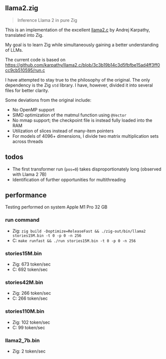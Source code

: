 ## llama2.zig

> Inference Llama 2 in pure Zig

This is an implementation of the excellent [llama2.c](https://github.com/karpathy/llama2.c) by
Andrej Karpathy, translated into Zig.

My goal is to learn Zig while simultaneously gaining a better understanding of LLMs.

The current code is based on
https://github.com/karpathy/llama2.c/blob/3c3b19b14c3d5fbfbe15ad4ff3ff0cc9cb510595/run.c

I have attempted to stay true to the philosophy of the original. The only dependency is the Zig
`std` library. I have, however, divided it into several files for better clarity.

Some deviations from the original include:

- No OpenMP support
- SIMD optimization of the matmul function using `@Vector`
- No mmap support; the checkpoint file is instead fully loaded into the RAM
- Utilization of slices instead of many-item pointers
- For models of 4096+ dimensions, I divide two matrix multiplication sets across threads

## todos

- The first transformer run (`pos=0`) takes disproportionately long (observed with Llama 2 7B)
- Identification of further opportunities for multithreading

## performance

Testing performed on system Apple M1 Pro 32 GB

### run command

- Zig: `zig build -Doptimize=ReleaseFast && ./zig-out/bin/llama2 stories15M.bin -t 0 -p 0 -n 256`
- C: `make runfast && ./run stories15M.bin -t 0 -p 0 -n 256`

### stories15M.bin

- Zig: 673 token/sec
- C: 692 token/sec

### stories42M.bin

- Zig: 266 token/sec
- C: 266 token/sec

### stories110M.bin

- Zig: 102 token/sec
- C: 99 token/sec

### llama2_7b.bin

- Zig: 2 token/sec
